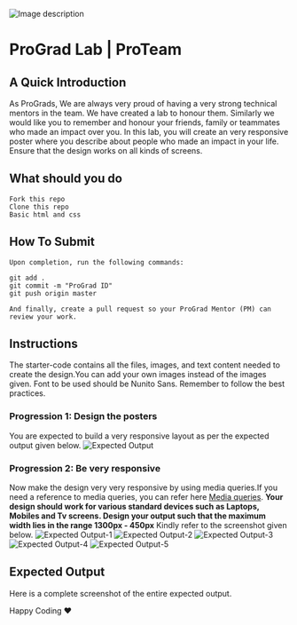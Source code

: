 ![Image description](https://i1.faceprep.in/ProGrad/prograd-logo.png)

# ProGrad Lab | ProTeam

## A Quick Introduction

As ProGrads, We are always very proud of having a very strong technical mentors in the team. We have created a lab to honour them. Similarly we would like you to remember and honour your friends, family or teammates who made an impact over you. In this lab, you will create an very responsive poster where you describe about people who made an impact in your life. Ensure that the design works on all kinds of screens.


## What should you do
```
Fork this repo
Clone this repo
Basic html and css
```

## How To Submit
```
Upon completion, run the following commands:

git add .
git commit -m "ProGrad ID"
git push origin master

And finally, create a pull request so your ProGrad Mentor (PM) can review your work.
```

## Instructions
The starter-code contains all the files, images, and text content needed to create the design.You can add your own images instead of the images given. Font to be used should be Nunito Sans. Remember to follow the best practices.

### Progression 1: Design the posters

You are expected to build a very responsive layout as per the expected output given below.
![Expected Output](https://i1.faceprep.in/ProGrad/ProTeam-1.png)

### Progression 2: Be very responsive 
Now make the design very very responsive by using media queries.If you need a reference to media queries, you can refer here [Media queries](https://css-tricks.com/css-media-queries/). 
**Your design should work for various standard devices such as Laptops, Mobiles and Tv screens. Design your output such that the maximum width lies in the range 1300px - 450px**
Kindly refer to the screenshot given below.
![Expected Output-1](https://i1.faceprep.in/ProGrad/ProTeam-2.png)
![Expected Output-2](https://i1.faceprep.in/ProGrad/ProTeam-3.png)
![Expected Output-3](https://i1.faceprep.in/ProGrad/ProTeam-4.png)
![Expected Output-4](https://i1.faceprep.in/ProGrad/ProTeam-5.png)
![Expected Output-5](https://i1.faceprep.in/ProGrad/ProTeam-6.png)

## Expected Output
Here is a complete screenshot of the entire expected output.



Happy Coding ❤️
